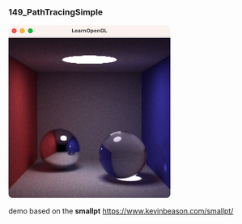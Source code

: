 ### 149_PathTracingSimple
![](thumbnail.png)



demo based on the **smallpt** https://www.kevinbeason.com/smallpt/

